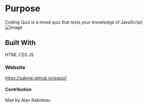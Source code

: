 # Purpose

Coding Quiz is a timed quiz that tests your knowledge of JavaScript.
![image](https://user-images.githubusercontent.com/44481028/142730526-93aff0e5-3e93-441e-8be3-86c533fb6dde.png)


## Built With

HTML
CSS
JS

### Website

https://sakme.github.io/jsquiz/

#### Contribution

Mae by Alan Rabideau
